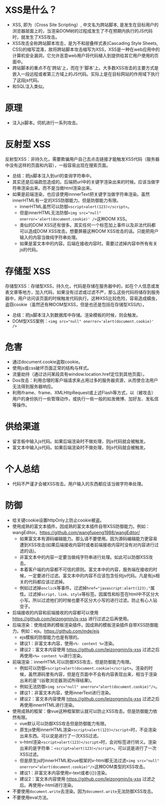 # XSS是什么？
* XSS, 即为（Cross Site Scripting）, 中文名为跨站脚本, 是发生在目标用户的浏览器层面上的，当渲染DOM树的过程成发生了不在预期内执行的JS代码时，就发生了XSS攻击。
* XSS攻击全称跨站脚本攻击，是为不和层叠样式表(Cascading Style Sheets, CSS)的缩写混淆，故将跨站脚本攻击缩写为XSS，XSS是一种在web应用中的计算机安全漏洞，它允许恶意web用户将代码植入到提供给其它用户使用的页面中。
* 跨站脚本的重点不在‘跨站’上，而在于‘脚本’上。大多数XSS攻击的主要方式是嵌入一段远程或者第三方域上的JS代码。实际上是在目标网站的作用域下执行了这段js代码。
* 和SQL注入类似。

# 原理
* 注入js脚本。伺机进行一系列攻击。

# 反射型 XSS
反射型XSS：非持久化，需要欺骗用户自己去点击链接才能触发XSS代码（服务器中没有这样的页面和内容），一般容易出现在搜索页面。
* 总结：把js脚本注入到url的查询字符串中。
* 其实还是后端疏忽造成的。后端把url中的关键字渲染出来的时候。应该当做字符串渲染出来。而不是当做html渲染出来。
* 如果是前端渲染，也应该使用innnerText把关键字当做字符串渲染。虽然innerHTML有一定的XSS防御能力。但是防御能力有限。
    - innerHTML虽然可以防御```<script>alert(123)</script>```。
    - 但是innerHTML无法防御```<img src="null" onerror='alert(document.cookie)' />```这种DOM XSS。
    - 类似的DOM XSS还有很多。其实任何一个标签加上事件以及非法代码都可以造成DOM XSS攻击。想要屏蔽这种DOM XSS攻击的话。只能把用户输入的内容当做纯字符串处理。
    - 如果是富文本中的内容。后端在接收内容时。需要过滤掉内容中所有有关js的代码。

# 存储型 XSS
存储型XSS：存储型XSS，持久化，代码是存储在服务器中的，如在个人信息或发表文章等地方，加入代码，如果没有过滤或过滤不严，那么这些代码将储存到服务器中，用户访问该页面的时候触发代码执行。这种XSS比较危险，容易造成蠕虫，盗窃cookie（虽然还有种DOM型XSS，但是也还是包括在存储型XSS内）。
* 总结：把js脚本注入到数据库中存储。渲染模板的时候，则会触发。
* DOM型XSS案例：```<img src="null" onerror='alert(document.cookie)' />```

# 危害
* 通过document.cookie盗取cookie。
* 使用js或css破坏页面正常的结构与样式。
* 流量劫持（通过访问某段具有window.location.href定位到其他页面）。
* Dos攻击：利用合理的客户端请求来占用过多的服务器资源，从而使合法用户无法得到服务器响应。
* 利用iframe、frame、XMLHttpRequest或上述Flash等方式，以（被攻击）用户的身份执行一些管理动作，或执行一些一般的如发微博、加好友、发私信等操作。

# 供给渠道
* 留言板中输入js代码。如果后端渲染时不做处理，则js代码就会被触发。
* 富文本中输入js代码。如果后端渲染时不做处理，则js代码就会被触发。

# 个人总结
* 代码不严谨才会被XSS攻击。用户输入的东西都应该当做字符串处理。

# 防御
* 给关键cookie设置httpOnly上防止cookie被盗。
* 使用成熟的富文本插件。因成熟的富文本插件自带XSS防御能力。例如：wangEditor。https://github.com/wangfupeng1988/wangEditor/
    - 如果富文本有源码编辑能力。那么请不要使用。因为源码编辑能力更容易遭到XSS攻击(如果后端接收内容时或者前端接收内容时没有对内容进行过滤的话)。
    - 非富文本中的内容一定要当做纯字符串进行处理。如此可以防御XSS攻击。
    - 本着客户端的内容都不可信的原则。富文本中的内容，服务端在接收的时候，一定要进行过滤。富文本中的内容不应该包含任何js代码。凡是有js相关的代码都应该过滤掉。
    - 例如过滤掉```onclick```等事件。过滤掉```href="javascript:alert(123);"```属性。过滤掉```script，link，style```等标签。因属性和标签在html中不区分大小写。所以过滤他们的时候也要不区分大小写的进行过滤。防止有心人钻空子。
* 后端接收的内容和前端接收的内容都可以使用 https://github.com/leizongmin/js-xss 进行过滤之后再使用。
* 后端渲染：使用成熟的模板渲染插件。因成熟的模板渲染插件自带XSS防御能力。例如：ejs。https://github.com/mde/ejs
    - ejs模板的防御能力也是有限的。
    - 建议1：非富文本内容，使用```<%- content %>```渲染。
    - 建议2：富文本内容使用 https://github.com/leizongmin/js-xss 过滤之后再使用```<%= content %>```进行渲染。
* 前端渲染：innerHTML可以防御XSS攻击，但是防御能力有限。
    - 例如可以防御```<script>alert(document.cookie)</script>```。渲染的时候，虽然源码里有内容，但是在页面中不会有内容表现出来，相当于渲染出来的是''(谷歌浏览器测试所得结果)。
    - 例如无法防御```<img src="null" onerror="alert(document.cookie)"/>```。
    - 建议1：非富文本内容，使用innerText进行渲染。
    - 建议2：富文本内容使用 https://github.com/leizongmin/js-xss 过滤之后再使用innerHTML进行渲染。
* 使用成熟的框架：像vue这种框架默认就可以防止XSS攻击。但是防御能力依然有限。
    - vue默认可以防御XSS攻击但是防御能力有限。
    - 原生js使用innerHTML渲染```<script>alert(123)</script>```时，不会渲染出来东西。可以说是进行了一次XSS过滤。
    - v-html渲染```<script>alert(123)</script>```时，会对标签进行转义。渲染出来的是字符串：```<script>alert(123)</script>```。可以说是进行了一次XSS过滤。
    - 但是原生js的innerHTML和vue框架的v-html都无法过滤```<img src="null" onerror="alert(document.cookie)"/>```这种DOM类型的XSS攻击。
    - 建议1：非富文本内容使用v-text或者{{}}渲染。
    - 建议2：富文本内容使用 https://github.com/leizongmin/js-xss 过滤之后。再使用v-html进行渲染。
* 不要使用```document.write```去渲染。因为```document.write```无法防御XSS攻击。
* 不要使用eval方法。
